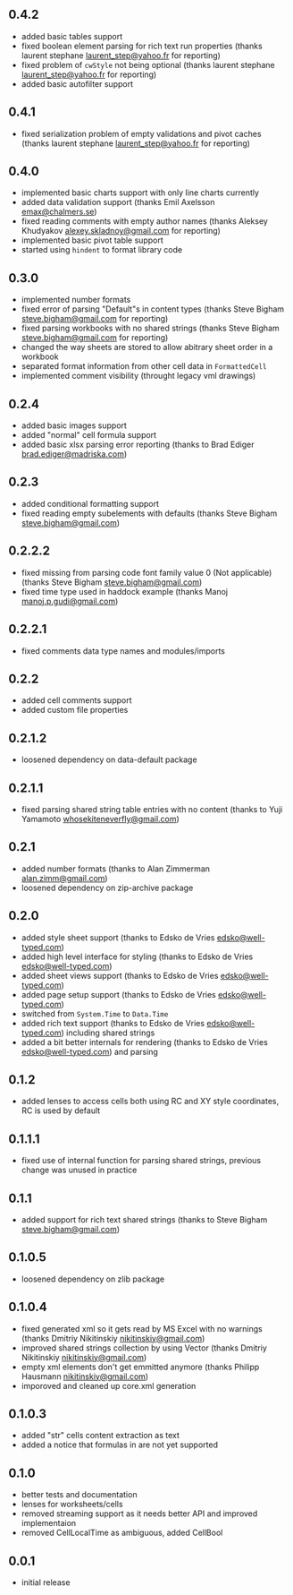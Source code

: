 0.4.2
-----
* added basic tables support
* fixed boolean element parsing for rich text run properties (thanks
  laurent stephane <laurent_step@yahoo.fr> for reporting)
* fixed problem of `cwStyle` not being optional (thanks laurent
  stephane <laurent_step@yahoo.fr> for reporting)
* added basic autofilter support

0.4.1
-----
* fixed serialization problem of empty validations and pivot caches
  (thanks laurent stephane <laurent_step@yahoo.fr> for reporting)

0.4.0
-----
* implemented basic charts support with only line charts currently
* added data validation support (thanks Emil Axelsson <emax@chalmers.se>)
* fixed reading comments with empty author names (thanks Aleksey
  Khudyakov <alexey.skladnoy@gmail.com> for reporting)
* implemented basic pivot table support
* started using `hindent` to format library code

0.3.0
-----
* implemented number formats
* fixed error of parsing "Default"s in content types (thanks Steve Bigham <steve.bigham@gmail.com> for reporting)
* fixed parsing workbooks with no shared strings (thanks Steve Bigham <steve.bigham@gmail.com> for reporting)
* changed the way sheets are stored to allow abitrary sheet order in a workbook
* separated format information from other cell data in `FormattedCell`
* implemented comment visibility (throught legacy vml drawings)

0.2.4
-----
* added basic images support
* added "normal" cell formula support
* added basic xlsx parsing error reporting (thanks to Brad Ediger <brad.ediger@madriska.com>)

0.2.3
-----
* added conditional formatting support
* fixed reading empty <font> subelements with defaults (thanks Steve Bigham <steve.bigham@gmail.com>)

0.2.2.2
-----
* fixed missing from parsing code font family value 0 (Not applicable) (thanks Steve Bigham <steve.bigham@gmail.com>)
* fixed time type used in haddock example (thanks Manoj <manoj.p.gudi@gmail.com>)

0.2.2.1
-----
* fixed comments data type names and modules/imports

0.2.2
-----
* added cell comments support
* added custom file properties

0.2.1.2
-------
* loosened dependency on data-default package

0.2.1.1
-------
* fixed parsing shared string table entries with no content (thanks to Yuji Yamamoto <whosekiteneverfly@gmail.com>)

0.2.1
-------
* added number formats (thanks to Alan Zimmerman <alan.zimm@gmail.com>)
* loosened dependency on zip-archive package

0.2.0
-----
* added style sheet support (thanks to Edsko de Vries <edsko@well-typed.com>)
* added high level interface for styling (thanks to Edsko de Vries <edsko@well-typed.com>)
* added sheet views support (thanks to Edsko de Vries <edsko@well-typed.com>)
* added page setup support (thanks to Edsko de Vries <edsko@well-typed.com>)
* switched from `System.Time` to `Data.Time`
* added rich text support (thanks to Edsko de Vries <edsko@well-typed.com>) including shared strings
* added a bit better internals for rendering (thanks to Edsko de Vries <edsko@well-typed.com>) and parsing

0.1.2
-----
* added lenses to access cells both using RC and XY style coordinates, RC is used by default

0.1.1.1
-------
* fixed use of internal function for parsing shared strings, previous change was unused in practice

0.1.1
-----
* added support for rich text shared strings (thanks to Steve Bigham <steve.bigham@gmail.com>)

0.1.0.5
-------
* loosened dependency on zlib package

0.1.0.4
-------
* fixed generated xml so it gets read by MS Excel with no warnings (thanks Dmitriy Nikitinskiy <nikitinskiy@gmail.com>)
* improved shared strings collection by using Vector (thanks Dmitriy Nikitinskiy <nikitinskiy@gmail.com>)
* empty xml elements don't get emmitted anymore (thanks Philipp Hausmann <nikitinskiy@gmail.com>)
* imporoved and cleaned up core.xml generation

0.1.0.3
-------
* added "str" cells content extraction as text
* added a notice that formulas in <f> are not yet supported

0.1.0
-----
* better tests and documentation
* lenses for worksheets/cells
* removed streaming support as it needs better API and improved implementaion
* removed CellLocalTime as ambiguous, added CellBool

0.0.1
-----
* initial release
